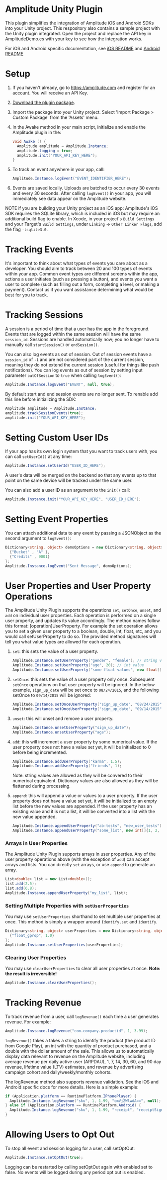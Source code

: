 Amplitude Unity Plugin
============

This plugin simplifies the integration of Amplitude iOS and Android SDKs into your Unity project. This respository also contains a sample project with the Unity plugin integrated. Open the project and replace the API key in AmplitudeDemo.cs with your key to see how the integration works.

For iOS and Android specific documentation, see [iOS README](https://github.com/amplitude/Amplitude-iOS/blob/master/README.md) and [Android README](https://github.com/amplitude/Amplitude-Android/blob/master/README.md)

# Setup #

1. If you haven't already, go to https://amplitude.com and register for an account. You will receive an API Key.

2. [Download the plugin package](https://github.com/amplitude/unity-plugin/raw/master/amplitude-unity.unitypackage).

3. Import the package into your Unity project. Select 'Import Package > Custom Package' from the 'Assets' menu.

4. In the Awake method in your main script, initialize and enable the Amplitude plugin in the:

    ```C#
    void Awake () {
      Amplitude amplitude = Amplitude.Instance;
      amplitude.logging = true;
      amplitude.init("YOUR_API_KEY_HERE");
    }
    ```

5. To track an event anywhere in your app, call:

    ```C#
    Amplitude.Instance.logEvent("EVENT_IDENTIFIER_HERE");
    ```

6. Events are saved locally. Uploads are batched to occur every 30 events and every 30 seconds. After calling `logEvent()` in your app, you will immediately see data appear on the Amplitude website.

NOTE if you are building your Unity project as an iOS app: Amplitude's iOS SDK requires the SQLite library, which is included in iOS but may require an additional build flag to enable. In Xcode, in your project's `Build Settings` and your Target's `Build Settings`, under `Linking` -> `Other Linker Flags`, add the flag `-lsqlite3.0`.

# Tracking Events #

It's important to think about what types of events you care about as a developer. You should aim to track between 20 and 100 types of events within your app. Common event types are different screens within the app, actions a user initiates (such as pressing a button), and events you want a user to complete (such as filling out a form, completing a level, or making a payment). Contact us if you want assistance determining what would be best for you to track.

# Tracking Sessions #

A session is a period of time that a user has the app in the foreground. Events that are logged within the same session will have the same `session_id`. Sessions are handled automatically now; you no longer have to manually call `startSession()` or `endSession()`.

You can also log events as out of session. Out of session events have a `session_id` of `-1` and are not considered part of the current session, meaning they do not extend the current session (useful for things like push notifications). You can log events as out of session by setting input parameter `outOfSession` to `true` when calling `logEvent()`:

```C#
Amplitude.Instance.logEvent("EVENT", null, true);
```

By default start and end session events are no longer sent. To renable add this line before initializing the SDK:
```C#
Amplitude amplitude = Amplitude.Instance;
amplitude.trackSessionEvents(true);
amplitude.init("YOUR_API_KEY_HERE");
```

# Setting Custom User IDs #

If your app has its own login system that you want to track users with, you can call `setUserId()` at any time:

```C#
Amplitude.Instance.setUserId("USER_ID_HERE");
```

A user's data will be merged on the backend so that any events up to that point on the same device will be tracked under the same user.

You can also add a user ID as an argument to the `init()` call:

```C#
Amplitude.Instance.init("YOUR_API_KEY_HERE", "USER_ID_HERE");
```

# Setting Event Properties #

You can attach additional data to any event by passing a JSONObject as the second argument to `logEvent()`:

```C#
Dictionary<string, object> demoOptions = new Dictionary<string, object>() {
  {"Bucket" , "A" },
  {"Credits" , 9001}
};
Amplitude.Instance.logEvent("Sent Message", demoOptions);
```

# User Properties and User Property Operations #

The Amplitude Unity Plugin supports the operations `set`, `setOnce`, `unset`, and `add` on individual user properties. Each operation is performed on a single user property, and updates its value accordingly. The method names follow this format: [operation]UserProperty. For example the set operation allows you to set a given user property to a boolean, double, int, float, etc, and you would call setUserProperty to do so. The provided method signatures will tell you what value types are allowed for each operation.

1. `set`: this sets the value of a user property.

    ```C#
    Amplitude.Instance.setUserProperty("gender", "female"); // string value
    Amplitude.Instance.setUserProperty("age", 20); // int value
    Amplitude.Instance.setUserProperty("some float values", new float[]{20f, 15.3f, 4.8f}); // float array
    ```

2. `setOnce`: this sets the value of a user property only once. Subsequent `setOnce` operations on that user property will be ignored. In the below example, `sign_up_date` will be set once to `08/24/2015`, and the following setOnce to `09/14/2015` will be ignored:

    ```C#
    Amplitude.Instance.setOnceUserProperty("sign_up_date", "08/24/2015");
    Amplitude.Instance.setOnceUserProperty("sign_up_date", "09/14/2015");
    ```

3. `unset`: this will unset and remove a user property.

    ```C#
    Amplitude.Instance.unsetUserProperty("sign_up_date");
    Amplitude.Instance.unsetUserProperty("age");
    ```

4. `add`: this will increment a user property by some numerical value. If the user property does not have a value set yet, it will be initialized to 0 before being incremented.

    ```C#
    Amplitude.Instance.addUserProperty("karma", 1.5);
    Amplitude.Instance.addUserProperty("friends", 1);
    ```

    Note: string values are allowed as they will be convered to their numerical equivalent. Dictionary values are also allowed as they will be flattened during processing.

5. `append`: this will append a value or values to a user property. If the user property does not have a value set yet, it will be initialized to an empty list before the new values are appended. If the user property has an existing value and it is not a list, it will be converted into a list with the new value appended.

    ```C#
    Amplitude.Instance.appendUserProperty("ab-tests", "new_user_tests");
    Amplitude.Instance.appendUserProperty("some_list", new int[]{1, 2, 3, 4});
    ```

### Arrays in User Properties ###

The Amplitude Unity Plugin supports arrays in user properties. Any of the user property operations above (with the exception of `add`) can accept arrays and lists. You can directly `set` arrays, or use `append` to generate an array.

```C#
List<double> list = new List<double>();
list.add(2.5);
list.add(6.8);
Amplitude.Instance.appendUserProperty("my_list", list);
```

### Setting Multiple Properties with `setUserProperties` ###

You may use `setUserProperties` shorthand to set multiple user properties at once. This method is simply a wrapper around `Identify.set` and `identify`.

```C#
Dictionary<string, object> userProperties = new Dictionary<string, object>() {
  {"float_gprop", 1.0}
};
Amplitude.Instance.setUserProperties(userProperties);
```

### Clearing User Properties ###

You may use `clearUserProperties` to clear all user properties at once. **Note: the result is irreversible!**

```C#
Amplitude.Instance.clearUserProperties();
```


# Tracking Revenue #

To track revenue from a user, call `logRevenue()` each time a user generates revenue. For example:

```C#
Amplitude.Instance.logRevenue("com.company.productid", 1, 3.99);
```

`logRevenue()` takes a takes a string to identify the product (the product ID from Google Play), an int with the quantity of product purchased, and a double with the dollar amount of the sale. This allows us to automatically display data relevant to revenue on the Amplitude website, including average revenue per daily active user (ARPDAU), 1, 7, 14, 30, 60, and 90 day revenue, lifetime value (LTV) estimates, and revenue by advertising campaign cohort and daily/weekly/monthly cohorts.

The logRevenue method also supports revenue validation. See the iOS and Android specific docs for more details. Here is a simple example:

```C#
if (Application.platform == RuntimePlatform.IPhonePlayer) {
  Amplitude.Instance.logRevenue("sku", 1, 1.99, "cmVjZWlwdA==", null);
} else if (Application.platform == RuntimePlatform.Android) {
  Amplitude.Instance.logRevenue("sku", 1, 1.99, "receipt", "receiptSignature");
}
```

# Allowing Users to Opt Out

To stop all event and session logging for a user, call setOptOut:

```C#
Amplitude.Instance.setOptOut(true);
```

Logging can be restarted by calling setOptOut again with enabled set to false.
No events will be logged during any period opt out is enabled.

